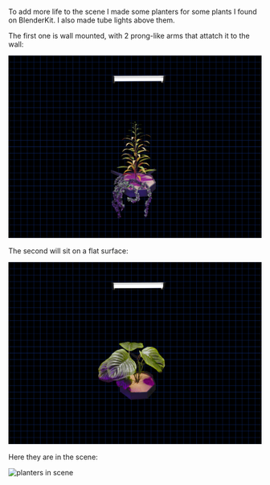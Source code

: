 
To add more life to the scene I made some planters for some plants I found on BlenderKit. I also made tube lights above them.

The first one is wall mounted, with 2 prong-like arms that attatch it to the wall:

![planter 1](/images/day-7-planter-1.png)

The second will sit on a flat surface:

![planter 2](/images/day-7-planter-2.png)

Here they are in the scene:

![planters in scene](/images/day-7-planters.png)



<div style="height: 1em"> </div>
